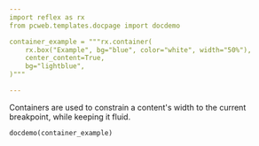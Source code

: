 ```yaml
---
import reflex as rx
from pcweb.templates.docpage import docdemo

container_example = """rx.container(
    rx.box("Example", bg="blue", color="white", width="50%"),
    center_content=True,
    bg="lightblue",
)"""

---
```


Containers are used to constrain a content's width to the current breakpoint, while keeping it fluid.

```reflex
docdemo(container_example)
```
